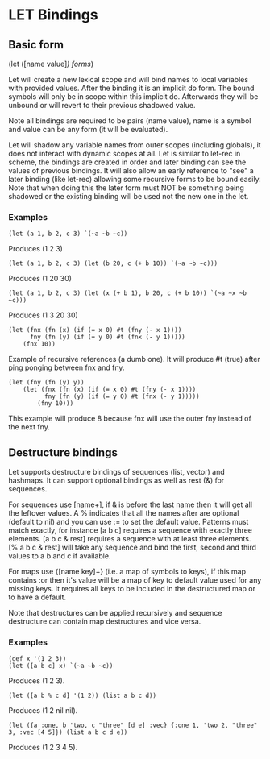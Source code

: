 # LET Bindings

## Basic form

(let ([name value]*) forms*)

Let will create a new lexical scope and will bind names to local variables with provided values. After the binding it is
an implicit do form. The bound symbols will only be in scope within this implicit do. Afterwards they will be unbound
or will revert to their previous shadowed value.

Note all bindings are required to be pairs (name value), name is a symbol and value can be any form (it will be
evaluated).

Let will shadow any variable names from outer scopes (including globals), it does not interact with dynamic scopes at
all.
Let is similar to let-rec in scheme, the bindings are created in order and later binding can see the values of previous
bindings. It will also allow an early reference to "see" a later binding (like let-rec) allowing some recursive forms to
be bound easily. Note that when doing this the later form must NOT be something being shadowed or the existing binding
will be used not the new one in the let.

### Examples

```slosh
(let (a 1, b 2, c 3) `(~a ~b ~c))
```

Produces (1 2 3)

```slosh
(let (a 1, b 2, c 3) (let (b 20, c (+ b 10)) `(~a ~b ~c)))
```

Produces (1 20 30)

```slosh
(let (a 1, b 2, c 3) (let (x (+ b 1), b 20, c (+ b 10)) `(~a ~x ~b ~c)))
```

Produces (1 3 20 30)

```slosh
(let (fnx (fn (x) (if (= x 0) #t (fny (- x 1))))
      fny (fn (y) (if (= y 0) #t (fnx (- y 1)))))
    (fnx 10))
```

Example of recursive references (a dumb one). It will produce #t (true) after ping ponging between fnx and fny.

```slosh
(let (fny (fn (y) y))
    (let (fnx (fn (x) (if (= x 0) #t (fny (- x 1))))
          fny (fn (y) (if (= y 0) #t (fnx (- y 1)))))
        (fny 10)))
```

This example will produce 8 because fnx will use the outer fny instead of the next fny.

## Destructure bindings

Let supports destructure bindings of sequences (list, vector) and hashmaps. It can support optional bindings as well
as rest (&) for sequences.

For sequences use [name+], if & is before the last name then it will get all the leftover values. A % indicates that all
the names after are optional (default to nil) and you can use := to set the default value. Patterns must match exactly,
for instance [a b c] requires a sequence with exactly three elements.  [a b c & rest] requires a sequence with at least
three elements.  [% a b c & rest] will take any sequence and bind the first, second and third values to a b and c if
available.

For maps use {[name key]+} (i.e. a map of symbols to keys), if this map contains :or then it's value will be a map of
key to default value used for any missing keys. It requires all keys to be included in the destructured map or to have a
default.

Note that destructures can be applied recursively and sequence destructure can contain map destructures and vice versa.

### Examples

```slosh
(def x '(1 2 3))
(let ([a b c] x) `(~a ~b ~c))
```

Produces (1 2 3).

```slosh
(let ([a b % c d] '(1 2)) (list a b c d))
```

Produces (1 2 nil nil).

```slosh
(let ({a :one, b 'two, c "three" [d e] :vec} {:one 1, 'two 2, "three" 3, :vec [4 5]}) (list a b c d e))
```

Produces (1 2 3 4 5).
